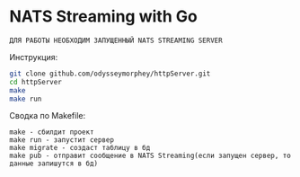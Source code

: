 # NATS Streaming with Go

`ДЛЯ РАБОТЫ НЕОБХОДИМ ЗАПУЩЕННЫЙ NATS STREAMING SERVER`

Инструкция:

```bash
git clone github.com/odysseymorphey/httpServer.git
cd httpServer
make
make run 
```

Сводка по Makefile:
```text
make - сбилдит проект
make run - запустит сервер
make migrate - создаст таблицу в бд
make pub - отправит сообщение в NATS Streaming(если запущен сервер, то данные запишутся в бд)
```
